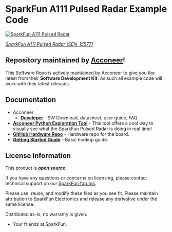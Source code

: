 SparkFun A111 Pulsed Radar Example Code
========================================

[![SparkFun A111 Pulsed Radar](https://cdn.sparkfun.com//assets/parts/1/4/1/7/4/15577-SparkFun_Pulsed_Radar_Breakout_-_A111-01.jpg)](https://www.sparkfun.com/products/15577)

[*SparkFun A111 Pulsed Radar (SEN-15577)*](https://www.sparkfun.com/products/15577)

Repository maintained by [Acconeer](https://www.acconeer.com/products)!
-------------------

This Software Repo is actively maintained by Acconeer to give you the latest
from their **Software Development Kit**. As such all example code will work
with their latest releases. 

Documentation
-------------------
* Acconeer
  * **[Developer](https://developer.acconeer.com/)** - SW Download, datasheet, user guide, FAQ
* **[Acconeer Python Exploration Tool](https://github.com/acconeer)** - This
  tool offers a cool way to visually see what the SparkFun Pulsed Radar is
  doing in real time! 
* **[GitHub Hardware Repo](https://github.com/acconeer/acconeer-python-exploration)** - Hardware repo for the board.
* **[Getting Started Guide](https://learn.sparkfun.com/tutorials/getting-started-with-the-a111-pulsed-radar-sensor)** - Basic hookup guide.

License Information
-------------------

This product is _**open source**_! 

If you have any questions or concerns on licensing, please contact technical support on our [SparkFun forums](https://forum.sparkfun.com/viewforum.php?f=152).

Please use, reuse, and modify these files as you see fit. Please maintain attribution to SparkFun Electronics and release any derivative under the same license.

Distributed as-is; no warranty is given.

- Your friends at SparkFun.
